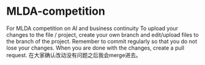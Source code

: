 # MLDA-competition
For MLDA competition on AI and business continuity
To upload your changes to the file / project, create your own branch and edit/upload files to the branch of the project. 
Remember to commit regularly so that you do not lose your changes. 
When you are done with the changes, create a pull request. 
在大家确认改动没有问题之后我会merge进去。
